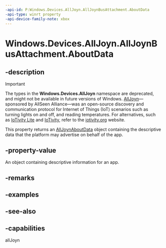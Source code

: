```yaml
---
-api-id: P:Windows.Devices.AllJoyn.AllJoynBusAttachment.AboutData
-api-type: winrt property
-api-device-family-note: xbox
---
```


<!-- Property syntax
public Windows.Devices.AllJoyn.AllJoynAboutData AboutData { get; }
-->

# Windows.Devices.AllJoyn.AllJoynBusAttachment.AboutData

## -description

> [!IMPORTANT]
> The types in the **Windows.Devices.AllJoyn** namespace are deprecated, and might not be available in future versions of Windows. [AllJoyn](https://openconnectivity.org/technology/reference-implementation/alljoyn/)&mdash;sponsored by AllSeen Alliance&mdash;was an open-source discovery and communication protocol for Internet of Things (IoT) scenarios such as turning lights on and off, and reading temperatures. For alternatives, such as [IoTivity Lite](https://github.com/iotivity/iotivity-lite) and [IoTivity](https://github.com/iotivity/iotivity), refer to the [iotivity.org](https://iotivity.org/) website.

This property returns an [AllJoynAboutData](alljoynaboutdata.md) object containing the descriptive data that the platform may advertise on behalf of the app.

## -property-value
An object containing descriptive information for an app.

## -remarks

## -examples

## -see-also


## -capabilities
allJoyn
